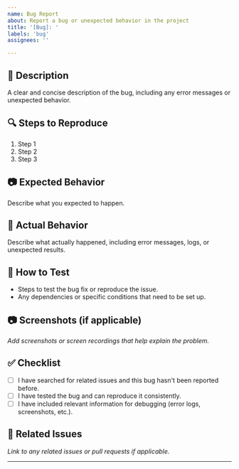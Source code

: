 ```yaml
---
name: Bug Report
about: Report a bug or unexpected behavior in the project
title: '[Bug]: '
labels: 'bug'
assignees: ''

---
```


## 📌 Description
A clear and concise description of the bug, including any error messages or unexpected behavior.

## 🔍 Steps to Reproduce
1. Step 1
2. Step 2
3. Step 3

## 📷 Expected Behavior
Describe what you expected to happen.

## 🐛 Actual Behavior
Describe what actually happened, including error messages, logs, or unexpected results.

## 🧪 How to Test
- Steps to test the bug fix or reproduce the issue.
- Any dependencies or specific conditions that need to be set up.

## 📷 Screenshots (if applicable)
_Add screenshots or screen recordings that help explain the problem._

## ✅ Checklist
- [ ] I have searched for related issues and this bug hasn't been reported before.
- [ ] I have tested the bug and can reproduce it consistently.
- [ ] I have included relevant information for debugging (error logs, screenshots, etc.).

## 🔗 Related Issues
_Link to any related issues or pull requests if applicable._

---
